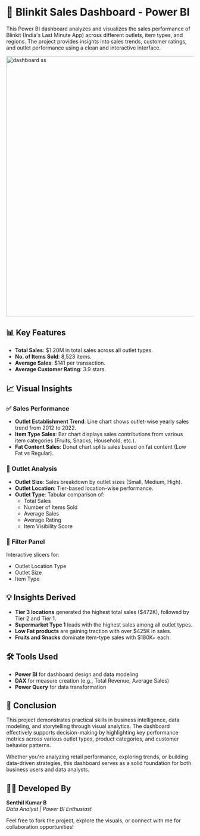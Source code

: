 # 🛒 Blinkit Sales Dashboard - Power BI

This Power BI dashboard analyzes and visualizes the sales performance of Blinkit (India's Last Minute App) across different outlets, item types, and regions. The project provides insights into sales trends, customer ratings, and outlet performance using a clean and interactive interface.

<img width="1286" height="698" alt="dashboard ss" src="https://github.com/user-attachments/assets/9ad378ea-13a7-4fc2-88e5-a1ee095f8390" />



## 📊 Key Features

- **Total Sales**: $1.20M in total sales across all outlet types.
- **No. of Items Sold**: 8,523 items.
- **Average Sales**: $141 per transaction.
- **Average Customer Rating**: 3.9 stars.

## 📈 Visual Insights

### ✅ Sales Performance
- **Outlet Establishment Trend**: Line chart shows outlet-wise yearly sales trend from 2012 to 2022.
- **Item Type Sales**: Bar chart displays sales contributions from various item categories (Fruits, Snacks, Household, etc.).
- **Fat Content Sales**: Donut chart splits sales based on fat content (Low Fat vs Regular).

### 🏪 Outlet Analysis
- **Outlet Size**: Sales breakdown by outlet sizes (Small, Medium, High).
- **Outlet Location**: Tier-based location-wise performance.
- **Outlet Type**: Tabular comparison of:
  - Total Sales
  - Number of Items Sold
  - Average Sales
  - Average Rating
  - Item Visibility Score

### 🎯 Filter Panel
Interactive slicers for:
- Outlet Location Type
- Outlet Size
- Item Type

## 💡 Insights Derived

- **Tier 3 locations** generated the highest total sales ($472K), followed by Tier 2 and Tier 1.
- **Supermarket Type 1** leads with the highest sales among all outlet types.
- **Low Fat products** are gaining traction with over $425K in sales.
- **Fruits and Snacks** dominate item-type sales with $180K+ each.

## 🛠️ Tools Used

- **Power BI** for dashboard design and data modeling
- **DAX** for measure creation (e.g., Total Revenue, Average Sales)
- **Power Query** for data transformation


## 📌 Conclusion

This project demonstrates practical skills in business intelligence, data modeling, and storytelling through visual analytics. The dashboard effectively supports decision-making by highlighting key performance metrics across various outlet types, product categories, and customer behavior patterns.

Whether you're analyzing retail performance, exploring trends, or building data-driven strategies, this dashboard serves as a solid foundation for both business users and data analysts.

## 👨‍💻 Developed By

**Senthil Kumar B**  
*Data Analyst | Power BI Enthusiast*

Feel free to fork the project, explore the visuals, or connect with me for collaboration opportunities!

